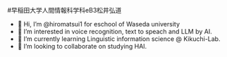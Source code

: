#早稲田大学人間情報科学科eB3松井弘道
- 👋 Hi, I’m @hiromatsui1 for eschool of Waseda university
- 👀 I’m interested in voice recognition, text to speach and LLM by AI.
- 🌱 I’m currently learning Linguistic information science @ Kikuchi-Lab.
- 💞️ I’m looking to collaborate on studying HAI.
<!---
hiromatsui1/hiromatsui1 is a ✨ special ✨ repository because its `README.md` (this file) appears on your GitHub profile.
You can click the Preview link to take a look at your changes.
--->
